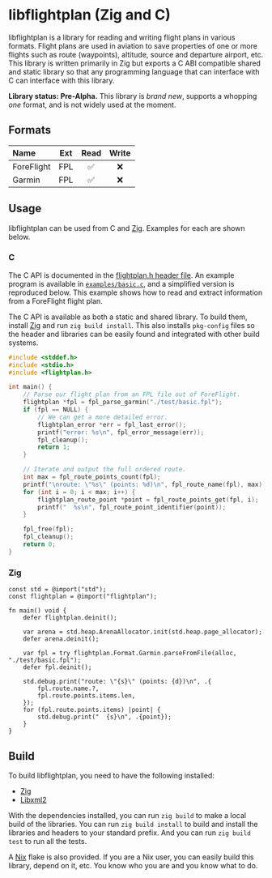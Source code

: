 # libflightplan (Zig and C)

libflightplan is a library for reading and writing flight plans in
various formats. Flight plans are used in aviation to save properties of
one or more flights such as route (waypoints), altitude, source and departure
airport, etc. This library is written primarily in Zig but exports a C ABI
compatible shared and static library so that any programming language that
can interface with C can interface with this library.

**Library status: Pre-Alpha.** This library is _brand new_, supports
a whopping _one_ format, and is not widely used at the moment.

## Formats

| Name | Ext | Read | Write |
| :--- | :---: | :---: | :---: |
| ForeFlight | FPL | ✅ | ❌ |
| Garmin | FPL | ✅ | ❌ |

## Usage

libflightplan can be used from C and [Zig](https://ziglang.org/). Examples
for each are shown below.

### C

The C API is documented in the
[flightplan.h header file](https://github.com/mitchellh/libflightplan/blob/main/include/flightplan.h).
An example program is available in [`examples/basic.c`](https://github.com/mitchellh/libflightplan/blob/main/examples/basic.c),
and a simplified version is reproduced below. This example shows how to
read and extract information from a ForeFlight flight plan.

The C API is available as both a static and shared library. To build them,
install [Zig](https://ziglang.org/) and run `zig build install`. This also
installs `pkg-config` files so the header and libraries can be easily found
and integrated with other build systems.

```c
#include <stddef.h>
#include <stdio.h>
#include <flightplan.h>

int main() {
	// Parse our flight plan from an FPL file out of ForeFlight.
	flightplan *fpl = fpl_parse_garmin("./test/basic.fpl");
	if (fpl == NULL) {
		// We can get a more detailed error.
		flightplan_error *err = fpl_last_error();
		printf("error: %s\n", fpl_error_message(err));
		fpl_cleanup();
		return 1;
	}

	// Iterate and output the full ordered route.
	int max = fpl_route_points_count(fpl);
	printf("\nroute: \"%s\" (points: %d)\n", fpl_route_name(fpl), max);
	for (int i = 0; i < max; i++) {
		flightplan_route_point *point = fpl_route_points_get(fpl, i);
		printf("  %s\n", fpl_route_point_identifier(point));
	}

	fpl_free(fpl);
	fpl_cleanup();
	return 0;
}
```

### Zig

```zig
const std = @import("std");
const flightplan = @import("flightplan");

fn main() void {
	defer flightplan.deinit();

	var arena = std.heap.ArenaAllocator.init(std.heap.page_allocator);
	defer arena.deinit();

	var fpl = try flightplan.Format.Garmin.parseFromFile(alloc, "./test/basic.fpl");
	defer fpl.deinit();

	std.debug.print("route: \"{s}\" (points: {d})\n", .{
		fpl.route.name.?,
		fpl.route.points.items.len,
	});
	for (fpl.route.points.items) |point| {
		std.debug.print("  {s}\n", .{point});
	}
}
```

## Build

To build libflightplan, you need to have the following installed:

  * [Zig](https://ziglang.org/)
  * [Libxml2](http://www.xmlsoft.org/)

With the dependencies installed, you can run `zig build` to make a local
build of the libraries. You can run `zig build install` to build and install
the libraries and headers to your standard prefix. And you can run `zig build test`
to run all the tests.

A [Nix](https://nixos.org/) flake is also provided. If you are a Nix user, you
can easily build this library, depend on it, etc. You know who you are and you
know what to do.

